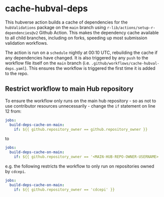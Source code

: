 # cache-hubval-deps


This hubverse action builds a cache of dependencies for the `hubValidations` package on the `main` branch using `r-lib/actions/setup-r-dependencies@v2` Github Action. This makes the dependency cache available to all child branches, including on forks, speeding up most submission validation workflows. 

The action is run on a `schedule` nightly at 00:10 UTC, rebuilding the cache if any dependencies have changed.
It is also triggered by any `push` to the workflow file itself on the `main` branch  (i.e. `.github/workflows/cache-hubval-deps.yaml`). This ensures the workflow is triggered the first time it is added to the repo.

## Restrict workflow to main Hub repository

To ensure the workflow only runs on the main hub repository - so as not to use contributor resources unnecessarily - change the `if` statement on line 12 from:

```yaml
jobs:
  build-deps-cache-on-main:
    if: ${{ github.repository_owner == github.repository_owner }}
```
to 
```yaml
jobs:
  build-deps-cache-on-main:
    if: ${{ github.repository_owner == '<MAIN-HUB-REPO-OWNER-USERNAME>' }}
```

e.g. the following restricts the workflow to only run on repositories owned by `cdcepi`.

```yaml
jobs:
  build-deps-cache-on-main:
    if: ${{ github.repository_owner == 'cdcepi' }}
```
